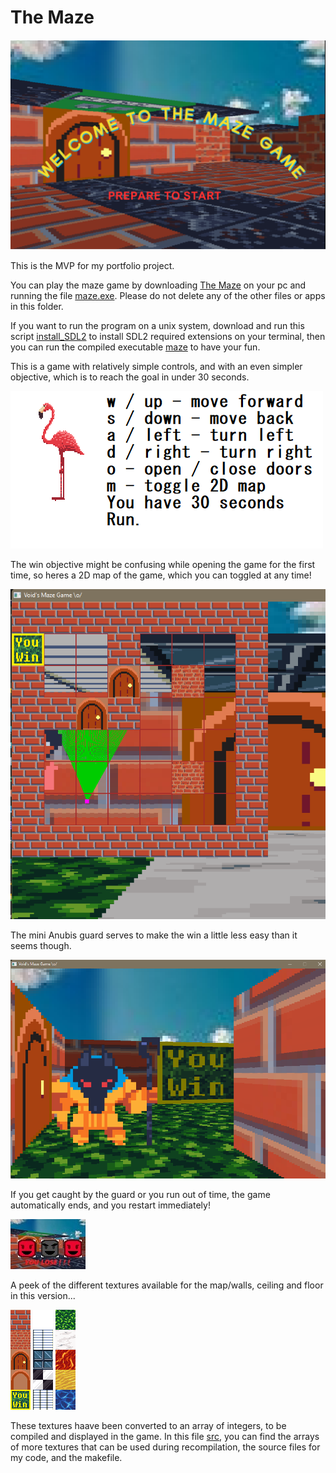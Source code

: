 # The Maze
![The Maze](img/welcome.png)

This is the MVP for my portfolio project.

You can play the maze game by downloading [The Maze](The%20Maze/) on your pc and running the file [maze.exe](The%20Maze/maze.exe). Please do not delete any of the other files or apps in this folder.

If you want to run the program on a unix system, download and run this script [install_SDL2](install_SDL2.sh) to install SDL2 required extensions on your terminal, then you can run the compiled executable [maze](maze) to have your fun.

This is a game with relatively simple controls, and with an even simpler objective, which is to reach the goal in under 30 seconds.

![Instruction page](img/instructions.png)

The win objective might be confusing while opening the game for the first time, so heres a 2D map of the game, which you can toggled at any time!

![2D Map](img/Map.png)

The mini Anubis guard serves to make the win a little less easy than it seems though.

![Enemy](img/trap!.png)

If you get caught by the guard or you run out of time, the game automatically ends, and you restart immediately!

![Lose Screen](img/lose.jpg)


A peek of the different textures available for the map/walls, ceiling and floor in this version...

![Map Textures](img/map_textures.png)
![Ceiling Textures](img/ceiling_textures.png)
![Floor Textures](img/floor_textures.png)

These textures haave been converted to an array of integers, to be compiled and displayed in the game. In this file [src](src/), you can find the arrays of more textures that can be used during recompilation, the source files for my code, and the makefile.
